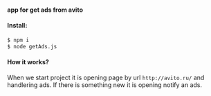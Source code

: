 #### app for get ads from avito
#### Install:
```sh
$ npm i
$ node getAds.js
```

#### How it works?
When we start project it is opening page by url `http://avito.ru/` and handlering ads.
If there is something new it is opening notify an ads.